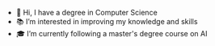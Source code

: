 - 👋 Hi, I have a degree in Computer Science
- 📚 I’m interested in improving my knowledge and skills
- 🎓 I’m currently following a master's degree course on AI

<!---
Sabaudian/Sabaudian is a ✨ special ✨ repository because its `README.md` (this file) appears on your GitHub profile.
You can click the Preview link to take a look at your changes.
--->
